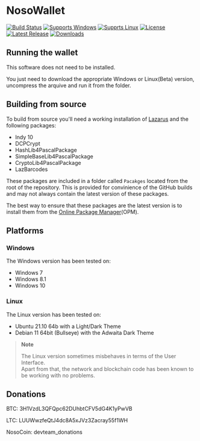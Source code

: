 # NosoWallet
[![Build Status](https://github.com/Noso-Project/NosoWallet/workflows/Build%20NosoWallet/badge.svg?branch=main)](https://github.com/Noso-Project/NosoWallet/actions)
[![Supports Windows](https://img.shields.io/badge/support-Windows-blue?logo=Windows)](https://github.com/Noso-Project/NosoWallet/releases/latest)
[![Supprts Linux](https://img.shields.io/badge/support-Linux-yellow?logo=Linux)](https://github.com/Noso-Project/NosoWallet/releases/latest)
[![License](https://img.shields.io/github/license/Noso-Project/NosoWallet)](https://github.com/Noso-Project/NosoWallet/blob/master/LICENSE)
[![Latest Release](https://img.shields.io/github/v/release/Noso-Project/NosoWallet?label=latest%20release)](https://github.com/Noso-Project/NosoWallet/releases/latest)
[![Downloads](https://img.shields.io/github/downloads/Noso-Project/NosoWallet/total)](https://github.com/Noso-Project/NosoWallet/releases)

## Running the wallet

This software does not need to be installed.

You just need to download the appropriate Windows or Linux(Beta) version, uncompress the arquive and run it from the folder.

## Building from source

To build from source you'll need a working installation of [Lazarus](https://www.lazarus-ide.org/index.php?page=downloads) and the following packages:

- Indy 10
- DCPCrypt
- HashLib4PascalPackage
- SimpleBaseLib4PascalPackage
- CryptoLib4PascalPackage
- LazBarcodes

These packages are included in a folder called `Pacakges` located from the root of the repository. This is provided for convinience of the GitHub builds and may not always contain the latest version of these packages.

The best way to ensure that these packages are the latest version is to install them from the [Online Package Manager](https://wiki.freepascal.org/Online_Package_Manager)(OPM).

## Platforms

### Windows

The Windows version has been tested on:

- Windows 7
- Windows 8.1
- Windows 10

### Linux

The Linux version has been tested on:

- Ubuntu 21.10 64b with a Light/Dark Theme
- Debian 11 64bit (Bullseye) with the Adwaita Dark Theme

> **Note**
>
> The Linux version sometimes misbehaves in terms of the User Interface.  
> Apart from that, the network and blockchain code has been known to be working with no problems.


## Donations

BTC: 3H1VzdL3QFQpc62DUhbtCFV5dG4K1yPwVB

LTC: LUUWwzfeQtJ4dc8A5xJVz3Zacray55f1WH

NosoCoin: devteam_donations
